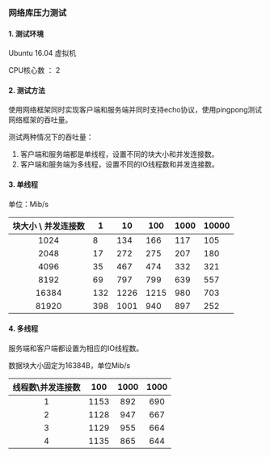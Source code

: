 ### 网络库压力测试

#### 1. 测试环境

Ubuntu 16.04 虚拟机

CPU核心数 ： 2



#### 2. 测试方法

使用网络框架同时实现客户端和服务端并同时支持echo协议，使用pingpong测试网络框架的吞吐量。

测试两种情况下的吞吐量：

1. 客户端和服务端都是单线程，设置不同的块大小和并发连接数。
2. 客户端和服务端为多线程，设置不同的IO线程数和并发连接数。



#### 3. 单线程

单位：Mib/s

| 块大小 \ 并发连接数 | 1    | 10   | 100  | 1000 | 10000 |
| :-----------------: | ---- | ---- | ---- | ---- | ----- |
|        1024         | 8    | 134  | 166  | 117  | 105   |
|        2048         | 17   | 272  | 275  | 207  | 180   |
|        4096         | 35   | 467  | 474  | 332  | 321   |
|        8192         | 69   | 797  | 799  | 639  | 557   |
|        16384        | 132  | 1226 | 1215 | 980  | 703   |
|        81920        | 398  | 1001 | 940  | 897  | 252   |



#### 4. 多线程

服务端和客户端都设置为相应的IO线程数。

数据块大小固定为16384B，单位Mib/s

| 线程数\并发连接数 | 100  | 1000 | 1000 |
| :---------------: | :--: | :--: | :--: |
|         1         | 1153 | 892  | 690  |
|         2         | 1128 | 947  | 667  |
|         3         | 1129 | 955  | 664  |
|         4         | 1135 | 865  | 644  |

